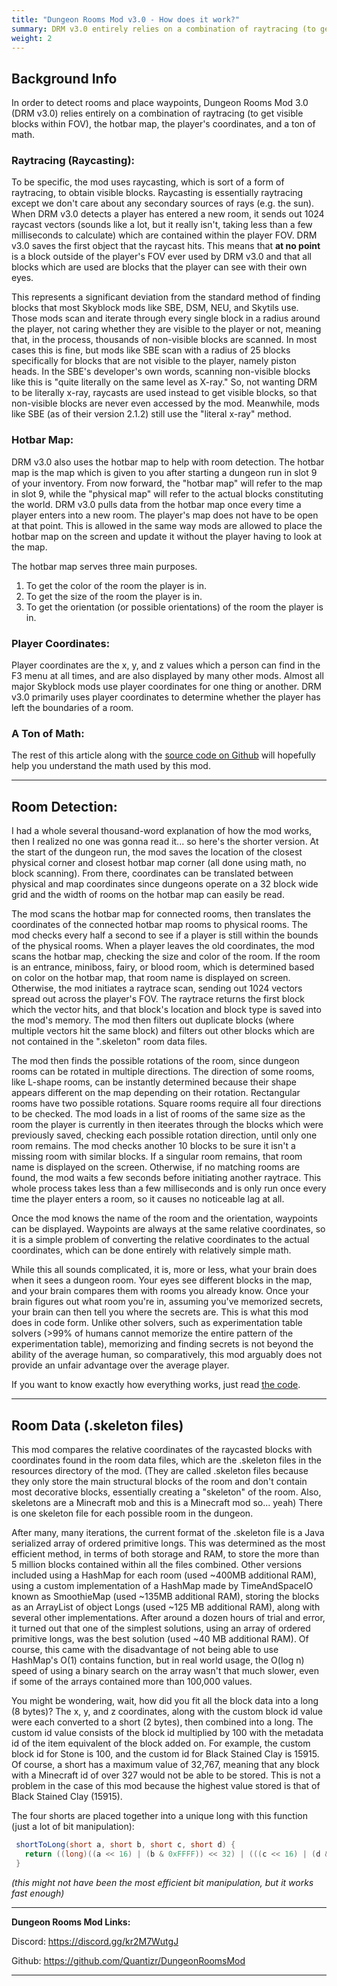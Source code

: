 ```yaml
---
title: "Dungeon Rooms Mod v3.0 - How does it work?"
summary: DRM v3.0 entirely relies on a combination of raytracing (to get visible blocks within FOV), the hotbar map, the player's coordinates, and a ton of math to detect rooms and place waypoints. Read the full post for more details.
weight: 2
---
```


## Background Info
 In order to detect rooms and place waypoints, Dungeon Rooms Mod 3.0 (DRM v3.0) relies entirely on a combination of raytracing (to get visible blocks within FOV), the hotbar map, the player's coordinates, and a ton of math.


### Raytracing (Raycasting):
 To be specific, the mod uses raycasting, which is sort of a form of raytracing, to obtain visible blocks. Raycasting is essentially raytracing except we don't care about any secondary sources of rays (e.g. the sun). When DRM v3.0 detects a player has entered a new room, it sends out 1024 raycast vectors (sounds like a lot, but it really isn't, taking less than a few milliseconds to calculate) which are contained within the player FOV. DRM v3.0 saves the first object that the raycast hits. This means that **at no point** is a block outside of the player's FOV ever used by DRM v3.0 and that all blocks which are used are blocks that the player can see with their own eyes. 

 This represents a significant deviation from the standard method of finding blocks that most Skyblock mods like SBE, DSM, NEU, and Skytils use. Those mods scan and iterate through every single block in a radius around the player, not caring whether they are visible to the player or not, meaning that, in the process, thousands of non-visible blocks are scanned. In most cases this is fine, but mods like SBE scan with a radius of 25 blocks specifically for blocks that are not visible to the player, namely piston heads. In the SBE's developer's own words, scanning non-visible blocks like this is "quite literally on the same level as X-ray." So, not wanting DRM to be literally x-ray, raycasts are used instead to get visible blocks, so that non-visible blocks are never even accessed by the mod. Meanwhile, mods like SBE (as of their version 2.1.2) still use the "literal x-ray" method.

### Hotbar Map:
 DRM v3.0 also uses the hotbar map to help with room detection. The hotbar map is the map which is given to you after starting a dungeon run in slot 9 of your inventory. From now forward, the "hotbar map" will refer to the map in slot 9, while the "physical map" will refer to the actual blocks constituting the world. DRM v3.0 pulls data from the hotbar map once every time a player enters into a new room. The player's map does not have to be open at that point. This is allowed in the same way mods are allowed to place the hotbar map on the screen and update it without the player having to look at the map. 

 The hotbar map serves three main purposes.
 1. To get the color of the room the player is in.
 2. To get the size of the room the player is in.
 3. To get the orientation (or possible orientations) of the room the player is in.

### Player Coordinates:
 Player coordinates are the x, y, and z values which a person can find in the F3 menu at all times, and are also displayed by many other mods. Almost all major Skyblock mods use player coordinates for one thing or another. DRM v3.0 primarily uses player coordinates to determine whether the player has left the boundaries of a room.

### A Ton of Math:
 The rest of this article along with the [source code on Github](https://github.com/Quantizr/DungeonRoomsMod/) will hopefully help you understand the math used by this mod.


---


## Room Detection:
 I had a whole several thousand-word explanation of how the mod works, then I realized no one was gonna read it... so here's the shorter version. At the start of the dungeon run, the mod saves the location of the closest physical corner and closest hotbar map corner (all done using math, no block scanning). From there, coordinates can be translated between physical and map coordinates since dungeons operate on a 32 block wide grid and the width of rooms on the hotbar map can easily be read.

 The mod scans the hotbar map for connected rooms, then translates the coordinates of the connected hotbar map rooms to physical rooms. The mod checks every half a second to see if a player is still within the bounds of the physical rooms. When a player leaves the old coordinates, the mod scans the hotbar map, checking the size and color of the room. If the room is an entrance, miniboss, fairy, or blood room, which is determined based on color on the hotbar map, that room name is displayed on screen. Otherwise, the mod initiates a raytrace scan, sending out 1024 vectors spread out across the player's FOV. The raytrace returns the first block which the vector hits, and that block's location and block type is saved into the mod's memory. The mod then filters out duplicate blocks (where multiple vectors hit the same block) and filters out other blocks which are not contained in the ".skeleton" room data files.

 The mod then finds the possible rotations of the room, since dungeon rooms can be rotated in multiple directions. The direction of some rooms, like L-shape rooms, can be instantly determined because their shape appears different on the map depending on their rotation. Rectangular rooms have two possible rotations. Square rooms require all four directions to be checked. The mod loads in a list of rooms of the same size as the room the player is currently in then iteerates through the blocks which were previously saved, checking each possible rotation direction, until only one room remains. The mod checks another 10 blocks to be sure it isn't a missing room with similar blocks. If a singular room remains, that room name is displayed on the screen. Otherwise, if no matching rooms are found, the mod waits a few seconds before initiating another raytrace. This whole process takes less than a few milliseconds and is only run once every time the player enters a room, so it causes no noticeable lag at all.

 Once the mod knows the name of the room and the orientation, waypoints can be displayed. Waypoints are always at the same relative coordinates, so it is a simple problem of converting the relative coordinates to the actual coordinates, which can be done entirely with relatively simple math.

 While this all sounds complicated, it is, more or less, what your brain does when it sees a dungeon room. Your eyes see different blocks in the map, and your brain compares them with rooms you already know. Once your brain figures out what room you're in, assuming you've memorized secrets, your brain can then tell you where the secrets are. This is what this mod does in code form. Unlike other solvers, such as experimentation table solvers (>99% of humans cannot memorize the entire pattern of the experimentation table), memorizing and finding secrets is not beyond the ability of the average human, so comparatively, this mod arguably does not provide an unfair advantage over the average player.

 If you want to know exactly how everything works, just read [the code](https://github.com/Quantizr/DungeonRoomsMod).


---


## Room Data (.skeleton files)
 This mod compares the relative coordinates of the raycasted blocks with coordinates found in the room data files, which are the .skeleton files in the resources directory of the mod. (They are called .skeleton files because they only store the main structural blocks of the room and don't contain most decorative blocks, essentially creating a "skeleton" of the room. Also, skeletons are a Minecraft mob and this is a Minecraft mod so... yeah) There is one skeleton file for each possible room in the dungeon.

 After many, many iterations, the current format of the .skeleton file is a Java serialized array of ordered primitive longs. This was determined as the most efficient method, in terms of both storage and RAM, to store the more than 5 million blocks contained within all the files combined. Other versions included using a HashMap for each room (used ~400MB additional RAM), using a custom implementation of a HashMap made by TimeAndSpaceIO known as SmoothieMap (used ~135MB additional RAM), storing the blocks as an ArrayList of object Longs (used ~125 MB additional RAM), along with several other implementations. After around a dozen hours of trial and error, it turned out that one of the simplest solutions, using an array of ordered primitive longs, was the best solution (used ~40 MB additional RAM). Of course, this came with the disadvantage of not being able to use HashMap's O(1) contains function, but in real world usage, the O(log n) speed of using a binary search on the array wasn't that much slower, even if some of the arrays contained more than 100,000 values.

 You might be wondering, wait, how did you fit all the block data into a long (8 bytes)? The x, y, and z coordinates, along with the custom block id value were each converted to a short (2 bytes), then combined into a long. The custom id value consists of the block id multiplied by 100 with the metadata id of the item equivalent of the block added on. For example, the custom block id for Stone is 100, and the custom id for Black Stained Clay is 15915. Of course, a short has a maximum value of 32,767, meaning that any block with a Minecraft id of over 327 would not be able to be stored. This is not a problem in the case of this mod because the highest value stored is that of Black Stained Clay (15915).

 The four shorts are placed together into a unique long with this function (just a lot of bit manipulation):
 ~~~ java
  shortToLong(short a, short b, short c, short d) {
    return ((long)((a << 16) | (b & 0xFFFF)) << 32) | (((c << 16) | (d & 0xFFFF)) & 0xFFFFFFFFL);
  }
 ~~~
 *(this might not have been the most efficient bit manipulation, but it works fast enough)*


---

 **Dungeon Rooms Mod Links:**

 Discord: https://discord.gg/kr2M7WutgJ

 Github: https://github.com/Quantizr/DungeonRoomsMod

---
